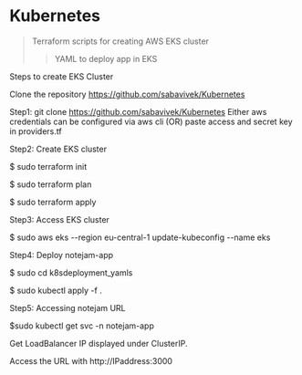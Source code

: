 # Kubernetes
> Terraform scripts for creating AWS EKS cluster
>> YAML to deploy app in EKS


Steps to create EKS Cluster


Clone the repository https://github.com/sabavivek/Kubernetes



Step1: git clone https://github.com/sabavivek/Kubernetes
Either aws credentials can be configured via aws cli (OR) paste access and secret key in providers.tf

Step2: Create EKS cluster


$ sudo terraform init


$ sudo terraform plan


$ sudo terraform apply

Step3: Access EKS cluster


$ sudo aws eks --region eu-central-1 update-kubeconfig --name eks

Step4: Deploy notejam-app


$ sudo cd k8sdeployment_yamls


$ sudo kubectl apply -f .

Step5: Accessing notejam URL

$sudo kubectl get svc -n notejam-app

Get LoadBalancer IP displayed under ClusterIP.

Access the URL with http://IPaddress:3000
